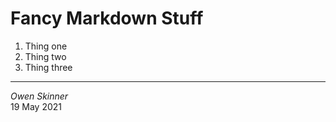 # Fancy Markdown Stuff
1. Thing one  
2. Thing two  
3. Thing three  
---
*Owen Skinner*  
19 May 2021